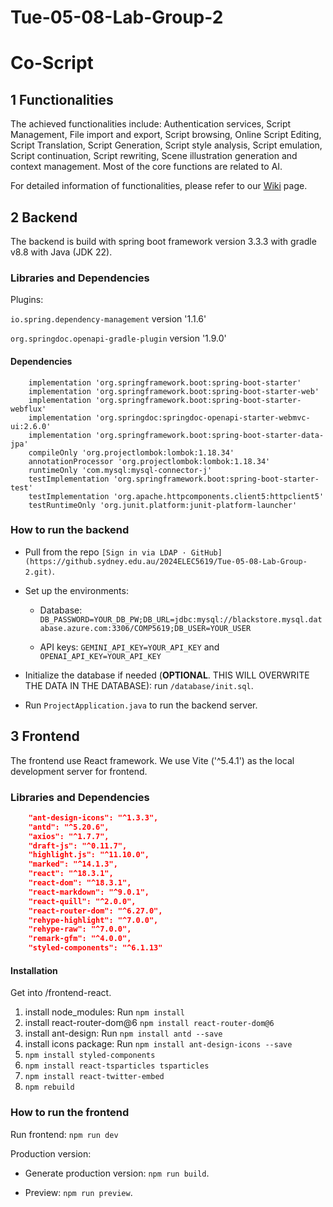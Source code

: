 # Tue-05-08-Lab-Group-2

# Co-Script

## 1 Functionalities

The achieved functionalities include: Authentication services, Script Management, File import and export, Script browsing, Online Script Editing, Script Translation, Script Generation, Script style analysis, Script emulation, Script continuation, Script rewriting, Scene illustration generation and context management. Most of the core functions are related to AI.

For detailed information of functionalities, please refer to our [Wiki](https://github.sydney.edu.au/2024ELEC5619/Tue-05-08-Lab-Group-2/wiki#1-functionalities) page.

## 2 Backend

The backend is build with spring boot framework version 3.3.3 with gradle v8.8 with Java (JDK 22).

### Libraries and Dependencies

Plugins:

`io.spring.dependency-management` version '1.1.6'

`org.springdoc.openapi-gradle-plugin` version '1.9.0'

#### Dependencies

```
    implementation 'org.springframework.boot:spring-boot-starter'
    implementation 'org.springframework.boot:spring-boot-starter-web'
    implementation 'org.springframework.boot:spring-boot-starter-webflux'
    implementation 'org.springdoc:springdoc-openapi-starter-webmvc-ui:2.6.0'
    implementation 'org.springframework.boot:spring-boot-starter-data-jpa'
    compileOnly 'org.projectlombok:lombok:1.18.34'
    annotationProcessor 'org.projectlombok:lombok:1.18.34'
    runtimeOnly 'com.mysql:mysql-connector-j'
    testImplementation 'org.springframework.boot:spring-boot-starter-test'
    testImplementation 'org.apache.httpcomponents.client5:httpclient5'
    testRuntimeOnly 'org.junit.platform:junit-platform-launcher'
```

### How to run the backend

- Pull from the repo `[Sign in via LDAP · GitHub](https://github.sydney.edu.au/2024ELEC5619/Tue-05-08-Lab-Group-2.git)`.

- Set up the environments:
  
  - Database: `DB_PASSWORD=YOUR_DB_PW;DB_URL=jdbc:mysql://blackstore.mysql.database.azure.com:3306/COMP5619;DB_USER=YOUR_USER`
  
  - API keys: `GEMINI_API_KEY=YOUR_API_KEY` and `OPENAI_API_KEY=YOUR_API_KEY`

- Initialize the database if needed (**OPTIONAL**. THIS WILL OVERWRITE THE DATA IN THE DATABASE): run `/database/init.sql`.

- Run `ProjectApplication.java` to run the backend server.

## 3 Frontend

The frontend use React framework. We use Vite ('^5.4.1') as the local development server for frontend.

### Libraries and Dependencies

```json
    "ant-design-icons": "^1.3.3",
    "antd": "^5.20.6",
    "axios": "^1.7.7",
    "draft-js": "^0.11.7",
    "highlight.js": "^11.10.0",
    "marked": "^14.1.3",
    "react": "^18.3.1",
    "react-dom": "^18.3.1",
    "react-markdown": "^9.0.1",
    "react-quill": "^2.0.0",
    "react-router-dom": "^6.27.0",
    "rehype-highlight": "^7.0.0",
    "rehype-raw": "^7.0.0",
    "remark-gfm": "^4.0.0",
    "styled-components": "^6.1.13"
```

#### Installation

Get into /frontend-react.

1. install node_modules: Run `npm install`  
2. install react-router-dom@6 `npm install react-router-dom@6`  
3. install ant-design: Run `npm install antd --save`  
4. install icons package: Run `npm install ant-design-icons --save`  
5. `npm install styled-components`  
6. `npm install react-tsparticles tsparticles`  
7. `npm install react-twitter-embed`  
8. `npm rebuild`

### How to run the frontend

Run frontend: `npm run dev`

Production version: 

- Generate production version: `npm run build`.

- Preview: `npm run preview`.
